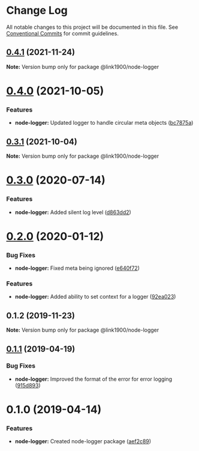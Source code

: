 # Change Log

All notable changes to this project will be documented in this file.
See [Conventional Commits](https://conventionalcommits.org) for commit guidelines.

<a name="0.4.1"></a>
## [0.4.1](https://github.com/projects/link1900/repos/link1900/compare/diff?targetBranch=refs%2Ftags%2F@link1900/node-logger@0.4.0&sourceBranch=refs%2Ftags%2F@link1900/node-logger@0.4.1) (2021-11-24)

**Note:** Version bump only for package @link1900/node-logger





<a name="0.4.0"></a>

# [0.4.0](https://github.com/projects/link1900/repos/link1900/compare/diff?targetBranch=refs%2Ftags%2F@link1900/node-logger@0.3.1&sourceBranch=refs%2Ftags%2F@link1900/node-logger@0.4.0) (2021-10-05)

### Features

- **node-logger:** Updated logger to handle circular meta objects ([bc7875a](https://github.com/projects/link1900/repos/link1900/commits/bc7875a))

<a name="0.3.1"></a>

## [0.3.1](https://github.com/projects/link1900/repos/link1900/compare/diff?targetBranch=refs%2Ftags%2F@link1900/node-logger@0.3.0&sourceBranch=refs%2Ftags%2F@link1900/node-logger@0.3.1) (2021-10-04)

**Note:** Version bump only for package @link1900/node-logger

<a name="0.3.0"></a>

# [0.3.0](https://github.com/projects/link1900/repos/link1900/compare/diff?targetBranch=refs%2Ftags%2F@link1900/node-logger@0.2.0&sourceBranch=refs%2Ftags%2F@link1900/node-logger@0.3.0) (2020-07-14)

### Features

- **node-logger:** Added silent log level ([d863dd2](https://github.com/projects/link1900/repos/link1900/commits/d863dd2))

<a name="0.2.0"></a>

# [0.2.0](https://github.com/projects/link1900/repos/link1900/compare/diff?targetBranch=refs%2Ftags%2F@link1900/node-logger@0.1.2&sourceBranch=refs%2Ftags%2F@link1900/node-logger@0.2.0) (2020-01-12)

### Bug Fixes

- **node-logger:** Fixed meta being ignored ([e640f72](https://github.com/projects/link1900/repos/link1900/commits/e640f72))

### Features

- **node-logger:** Added ability to set context for a logger ([92ea023](https://github.com/projects/link1900/repos/link1900/commits/92ea023))

<a name="0.1.2"></a>

## 0.1.2 (2019-11-23)

**Note:** Version bump only for package @link1900/node-logger

<a name="0.1.1"></a>

## [0.1.1](https://github.com/projects/link1900/repos/link1900/compare/diff?targetBranch=refs%2Ftags%2F@link1900/node-logger@0.1.0&sourceBranch=refs%2Ftags%2F@link1900/node-logger@0.1.1) (2019-04-19)

### Bug Fixes

- **node-logger:** Improved the format of the error for error logging ([915d893](https://github.com/projects/link1900/repos/link1900/commits/915d893))

<a name="0.1.0"></a>

# 0.1.0 (2019-04-14)

### Features

- **node-logger:** Created node-logger package ([aef2c89](https://github.com/projects/link1900/repos/link1900/commits/aef2c89))
